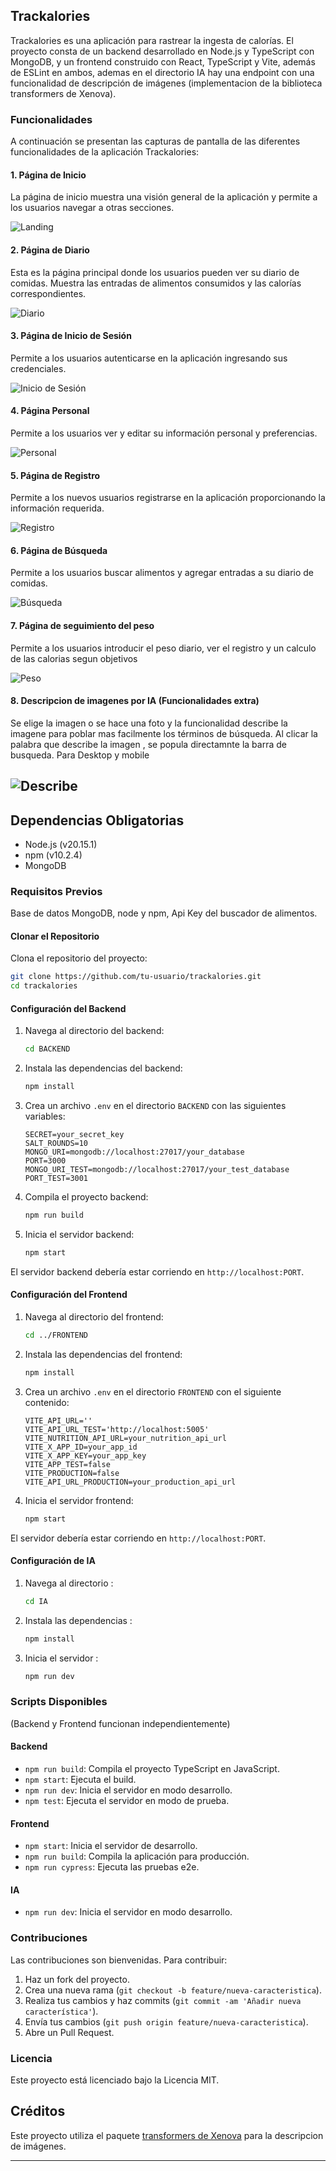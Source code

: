 ## Trackalories

Trackalories es una aplicación para rastrear la ingesta de calorías. El proyecto consta de un backend desarrollado en Node.js y TypeScript con MongoDB, y un frontend construido con React, TypeScript y Vite, además de ESLint en ambos, ademas en el directorio IA hay una endpoint con una funcionalidad de descripción de imágenes (implementacion de la biblioteca transformers de Xenova).

### Funcionalidades

A continuación se presentan las capturas de pantalla de las diferentes funcionalidades de la aplicación Trackalories:

#### 1. Página de Inicio

La página de inicio muestra una visión general de la aplicación y permite a los usuarios navegar a otras secciones.

![Landing](./readmeScreenshots/Landing.png)

#### 2. Página de Diario

Esta es la página principal donde los usuarios pueden ver su diario de comidas. Muestra las entradas de alimentos consumidos y las calorías correspondientes.

![Diario](./readmeScreenshots/Diary.png)

#### 3. Página de Inicio de Sesión

Permite a los usuarios autenticarse en la aplicación ingresando sus credenciales.

![Inicio de Sesión](./readmeScreenshots/Login.png)

#### 4. Página Personal

Permite a los usuarios ver y editar su información personal y preferencias.

![Personal](./readmeScreenshots/Personal.png)

#### 5. Página de Registro

Permite a los nuevos usuarios registrarse en la aplicación proporcionando la información requerida.

![Registro](./readmeScreenshots/Register.png)

#### 6. Página de Búsqueda

Permite a los usuarios buscar alimentos y agregar entradas a su diario de comidas.

![Búsqueda](./readmeScreenshots/Search.png)

#### 7. Página de seguimiento del peso

Permite a los usuarios introducir el peso diario, ver el registro y un calculo de las calorias segun objetivos

![Peso](./readmeScreenshots/Weight.png)

#### 8. Descripcion de imagenes por IA (Funcionalidades extra)

Se elige la imagen o se hace una foto y la funcionalidad describe la imagene para poblar mas facilmente los términos de búsqueda.
Al clicar la palabra que describe la imagen , se popula directamnte la barra de busqueda. Para Desktop y mobile

## ![Describe](./readmeScreenshots/DescribeImage.png)

## Dependencias Obligatorias

- Node.js (v20.15.1)
- npm (v10.2.4)
- MongoDB

### Requisitos Previos

Base de datos MongoDB, node y npm, Api Key del buscador de alimentos.

#### Clonar el Repositorio

Clona el repositorio del proyecto:

```bash
git clone https://github.com/tu-usuario/trackalories.git
cd trackalories
```

#### Configuración del Backend

1. Navega al directorio del backend:

   ```bash
   cd BACKEND
   ```

2. Instala las dependencias del backend:

   ```bash
   npm install
   ```

3. Crea un archivo `.env` en el directorio `BACKEND` con las siguientes variables:

   ```plaintext
   SECRET=your_secret_key
   SALT_ROUNDS=10
   MONGO_URI=mongodb://localhost:27017/your_database
   PORT=3000
   MONGO_URI_TEST=mongodb://localhost:27017/your_test_database
   PORT_TEST=3001
   ```

4. Compila el proyecto backend:

   ```bash
   npm run build
   ```

5. Inicia el servidor backend:

   ```bash
   npm start
   ```

El servidor backend debería estar corriendo en `http://localhost:PORT`.

#### Configuración del Frontend

1. Navega al directorio del frontend:

   ```bash
   cd ../FRONTEND
   ```

2. Instala las dependencias del frontend:

   ```bash
   npm install
   ```

3. Crea un archivo `.env` en el directorio `FRONTEND` con el siguiente contenido:

   ```plaintext
   VITE_API_URL=''
   VITE_API_URL_TEST='http://localhost:5005'
   VITE_NUTRITION_API_URL=your_nutrition_api_url
   VITE_X_APP_ID=your_app_id
   VITE_X_APP_KEY=your_app_key
   VITE_APP_TEST=false
   VITE_PRODUCTION=false
   VITE_API_URL_PRODUCTION=your_production_api_url
   ```

4. Inicia el servidor frontend:

   ```bash
   npm start
   ```

El servidor debería estar corriendo en `http://localhost:PORT`.

#### Configuración de IA

1. Navega al directorio :

   ```bash
   cd IA
   ```

2. Instala las dependencias :

   ```bash
   npm install
   ```

3. Inicia el servidor :

   ```bash
   npm run dev
   ```

### Scripts Disponibles

(Backend y Frontend funcionan independientemente)

#### Backend

- `npm run build`: Compila el proyecto TypeScript en JavaScript.
- `npm start`: Ejecuta el build.
- `npm run dev`: Inicia el servidor en modo desarrollo.
- `npm test`: Ejecuta el servidor en modo de prueba.

#### Frontend

- `npm start`: Inicia el servidor de desarrollo.
- `npm run build`: Compila la aplicación para producción.
- `npm run cypress`: Ejecuta las pruebas e2e.

#### IA

- `npm run dev`: Inicia el servidor en modo desarrollo.

### Contribuciones

Las contribuciones son bienvenidas. Para contribuir:

1. Haz un fork del proyecto.
2. Crea una nueva rama (`git checkout -b feature/nueva-caracteristica`).
3. Realiza tus cambios y haz commits (`git commit -am 'Añadir nueva característica'`).
4. Envía tus cambios (`git push origin feature/nueva-caracteristica`).
5. Abre un Pull Request.

### Licencia

Este proyecto está licenciado bajo la Licencia MIT.

## Créditos

Este proyecto utiliza el paquete [transformers de Xenova](https://github.com/xenova/transformers) para la descripcion de imágenes.

---
